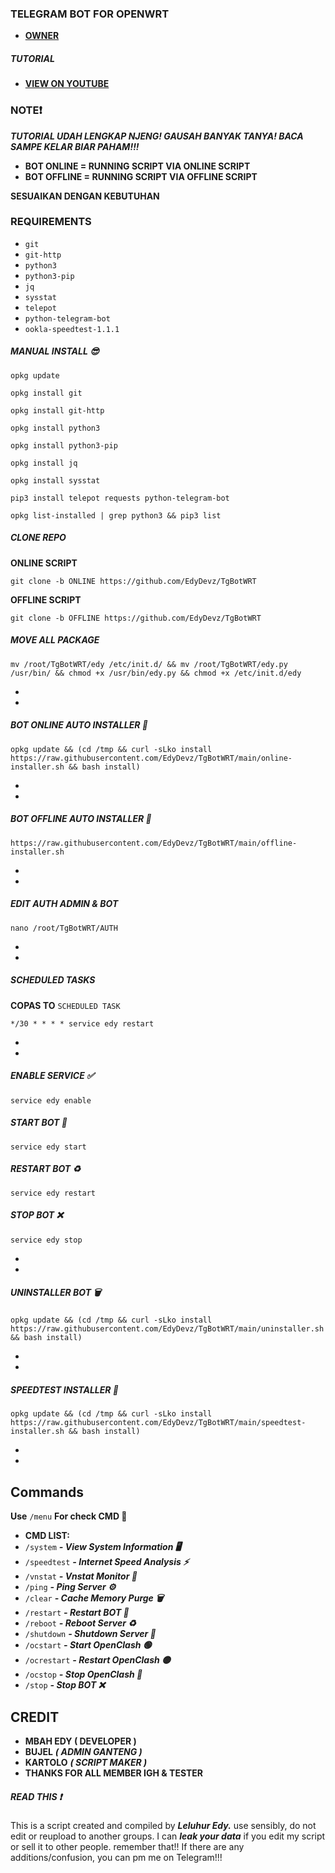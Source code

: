 ### TELEGRAM BOT FOR OPENWRT

* [**OWNER**](https://t.me/EdyDevz)

##### TUTORIAL
* [**VIEW ON YOUTUBE**](https://youtu.be/4zhOv0Ke_Vs?si=B2qRDOyYifILzSur)


### NOTE❗
***TUTORIAL UDAH LENGKAP NJENG! GAUSAH BANYAK TANYA! BACA SAMPE KELAR BIAR PAHAM!!!***

* **BOT ONLINE = RUNNING SCRIPT VIA ONLINE SCRIPT**
* **BOT OFFLINE = RUNNING SCRIPT VIA OFFLINE SCRIPT**

**SESUAIKAN DENGAN KEBUTUHAN**


### REQUIREMENTS

* `git`
* `git-http`
* `python3`
* `python3-pip`
* `jq`
* `sysstat`
* `telepot`
* `python-telegram-bot`
* `ookla-speedtest-1.1.1`



##### MANUAL INSTALL 😎
```
opkg update
```

```
opkg install git
```

```
opkg install git-http
```

```
opkg install python3
```

```
opkg install python3-pip
```

```
opkg install jq
```

```
opkg install sysstat
```

```
pip3 install telepot requests python-telegram-bot
```

```
opkg list-installed | grep python3 && pip3 list
```
##### CLONE REPO


**ONLINE SCRIPT**
```
git clone -b ONLINE https://github.com/EdyDevz/TgBotWRT
```

**OFFLINE SCRIPT**
```
git clone -b OFFLINE https://github.com/EdyDevz/TgBotWRT
```

##### MOVE ALL PACKAGE

```
mv /root/TgBotWRT/edy /etc/init.d/ && mv /root/TgBotWRT/edy.py /usr/bin/ && chmod +x /usr/bin/edy.py && chmod +x /etc/init.d/edy
```
*
*
##### BOT ONLINE AUTO INSTALLER 🚀

```
opkg update && (cd /tmp && curl -sLko install https://raw.githubusercontent.com/EdyDevz/TgBotWRT/main/online-installer.sh && bash install)
```
*
*
##### BOT OFFLINE AUTO INSTALLER 🚀
```
https://raw.githubusercontent.com/EdyDevz/TgBotWRT/main/offline-installer.sh
```
*
*
##### EDIT AUTH ADMIN & BOT
```
nano /root/TgBotWRT/AUTH
```
*
*
##### SCHEDULED TASKS
**COPAS TO** `SCHEDULED TASK`
```
*/30 * * * * service edy restart
```
*
*
##### ENABLE SERVICE ✅

```
service edy enable
```

##### START BOT 🚀

```
service edy start
```

##### RESTART BOT ♻️

```
service edy restart
```

##### STOP BOT ❌

```
service edy stop
```
*
*

##### UNINSTALLER BOT 🗑️

```
opkg update && (cd /tmp && curl -sLko install https://raw.githubusercontent.com/EdyDevz/TgBotWRT/main/uninstaller.sh && bash install)
```

*
*


##### SPEEDTEST INSTALLER 🚀

```
opkg update && (cd /tmp && curl -sLko install https://raw.githubusercontent.com/EdyDevz/TgBotWRT/main/speedtest-installer.sh && bash install)
```

*
*


## Commands

**Use** `/menu` **For check CMD 📖**

 * **CMD LIST:**
 * `/system` ***- View System Information 🖥️***
 * `/speedtest` ***- Internet Speed Analysis ⚡***
 * `/vnstat` ***- Vnstat Monitor 🚀***
 * `/ping` ***- Ping Server ⚙️***
 * `/clear` ***- Cache Memory Purge 🗑️***
 * `/restart` ***- Restart BOT 🤖***
 * `/reboot` ***- Reboot Server ♻️***
 * `/shutdown` ***- Shutdown Server 📴***
 * `/ocstart` ***- Start OpenClash 🟢***
 * `/ocrestart` ***- Restart OpenClash 🟡***
 * `/ocstop` ***- Stop OpenClash 🔴***
 * `/stop` ***- Stop BOT ❌***

## CREDIT

* **MBAH EDY ( DEVELOPER )**
* **BUJEL** ***( ADMIN GANTENG )***
* **KARTOLO** ***( SCRIPT MAKER )***
* **THANKS FOR ALL MEMBER IGH & TESTER**

##### READ THIS ❗
This is a script created and compiled by ***Leluhur Edy.*** use sensibly, do not edit or reupload to another groups. I can ***leak your data*** if you edit my script or sell it to other people.  remember that!! If there are any additions/confusion, you can pm me on Telegram!!!

